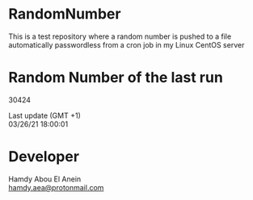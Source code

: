 # RandomNumber    
This is a test repository where a random number is pushed to a file automatically passwordless from a cron job in my Linux CentOS server    
# Random Number of the last run   
30424
      
Last update (GMT +1)    
03/26/21 18:00:01
# Developer    
Hamdy Abou El Anein   
hamdy.aea@protonmail.com
